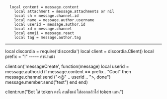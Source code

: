       local content = message.content
        local attachment = message.attachments or nil
        local ch = message.channel.id
        local name = message.author.username
        local userid = message.author.id
        local xd = message.channel
        local emoji = message.react
        local tag = message.author.tag
----------------------------------------------------------------------------------------------------
local discordia = require('discordia')
local client = discordia.Client()
local prefix = "!" ----- คำนำหน้า

client:on('messageCreate', function(message)
    local userid = message.author.id
    if message.content == prefix.. "Cool" then
        message.channel:send ("<@" .. userid .. ">, done")
        message.member:send("test")
    end
end)

client:run("Bot ใส่ token ตงนี้ ลบตั่งเเต่ ใส่ออกเเล้วใส่ token เเถน")

